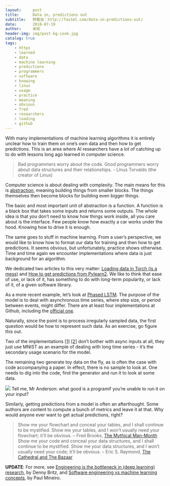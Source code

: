 ```yaml
---
layout:     post
title:      Data in, predictions out
subtitle:   转载自：http://fastml.com/data-in-predictions-out/
date:       2018-07-19
author:     未知
header-img: img/post-bg-cook.jpg
catalog: true
tags:
    - https
    - learned
    - data
    - machine learning
    - predictions
    - programmers
    - software
    - knowing
    - linus
    - usage
    - practice
    - meaning
    - obvious
    - fred
    - researchers
    - loading
    - github
---
```


With many implementations of machine learning algorithms it is entirely unclear how to train them on one’s own data and then how to get predictions. This is an area where AI researchers have a lot of catching up to do with lessons long ago learned in computer science.










> Bad programmers worry about the code. Good programmers worry about data structures and their relationships. - Linus Torvalds (the creator of Linux)

Computer science is about dealing with complexity. The main means for this is [abstraction](https://en.wikipedia.org/wiki/Abstraction_(software_engineering)), meaning building things from smaller blocks. The things themselves then become blocks for building even bigger things.

The basic and most important unit of abstraction is a function. A function is a black box that takes some inputs and returns some outputs. The whole idea is that you don’t need to know how things work inside, all you care about is the interface. Few people know how exactly a car works under the hood. Knowing how to drive it is enough.

The same goes to stuff in machine learning. From a user’s perspective, we would like to know how to format our data for training and then how to get predictions. It seems obvious, but unfortunately, practice shows otherwise. Time and time again we encounter implementations where data is just background for an algorithm.

We dedicated two articles to this very matter: [Loading data in Torch (is a mess)](http://fastml.com/loading-data-in-torch-is-a-mess) and [How to get predictions from Pylearn2](http://fastml.com/how-to-get-predictions-from-pylearn2). We like to think that ease of use, or lack of it, has something to do with long-term popularity, or lack of it, of a given software library.

As a more recent example, let’s look at [Phased LSTM](https://arxiv.org/abs/1610.09513). The purpose of the model is to deal with asynchronous time series, where step size, or period between events, might differ. There are at least four implementations at Github, including the [official one](https://github.com/dannyneil/public_plstm).

Naturally, since the point is to process irregularly sampled data, the first question would be how to represent such data. As an exercise, go figure this out.

Two of the implementations [[1]](https://github.com/fferroni/PhasedLSTM-Keras) [[2]](https://github.com/philipperemy/tensorflow-phased-lstm) don’t bother with async inputs at all, they just use MNIST as an example of dealing with long time series - it’s the secondary usage scenario for the model.

The remaining two generate toy data on the fly, as is often the case with code accompanying a paper. In effect, there is no sample to look at. One needs to dig into the code, find the generator and run it to look at some data.

![](http://fastml.com/images/agent_smith.jpg)
Tell me, Mr Anderson: what good is a programif you’re unable to run it on your input?

Similarly, getting predictions from a model is often an afterthought. Some authors are content to compute a bunch of metrics and leave it at that. Why would anyone ever want to get actual predictions, right?

> Show me your flowchart and conceal your tables, and I shall continue to be mystified. Show me your tables, and I won’t usually need your flowchart; it’ll be obvious. – Fred Brooks, [The Mythical Man-Month](https://en.wikipedia.org/wiki/The_Mythical_Man-Month) 
Show me your code and conceal your data structures, and I shall continue to be mystified. Show me your data structures, and I won’t usually need your code; it’ll be obvious. – Eric S. Raymond, [The Cathedral and The Bazaar](https://en.wikipedia.org/wiki/The_Cathedral_and_the_Bazaar)

**UPDATE**: For more, see [Engineering is the bottleneck in (deep learning) research](http://blog.dennybritz.com/2017/01/17/engineering-is-the-bottleneck-in-deep-learning-research), by Denny Britz, and [Software engineering vs machine learning concepts](http://www.machinedlearnings.com/2017/02/software-engineering-vs-machine.html), by Paul Mineiro.
